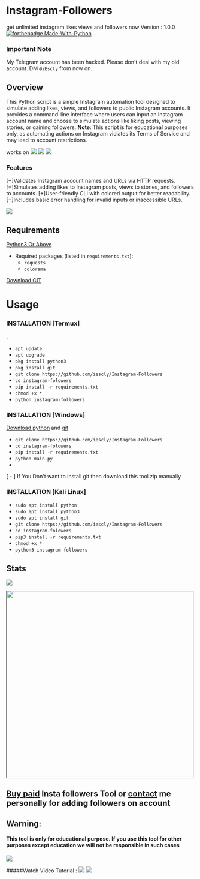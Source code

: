 # Instagram-Followers
get unlimited instagram likes views and followers now
Version : 1.0.0
[![forthebadge Made-With-Python](http://ForTheBadge.com/images/badges/made-with-python.svg)](https://www.python.org/)
  
  ### Important Note
My Telegram account has been hacked. Please don't deal with my old account. DM `@iEscly` from now on.


## Overview
This Python script is a simple Instagram automation tool designed to simulate adding likes, views, and followers to public Instagram accounts.
 It provides a command-line interface where users can input an Instagram account name and choose to simulate actions like liking posts, viewing stories, or gaining followers. 
**Note**: This script is for educational purposes only, as automating actions on Instagram violates its Terms of Service and may lead to account restrictions.

works on
<a href="https://t.me/iEscly"><img src="https://img.shields.io/badge/Android-3DDC84?style=for-the-badge&logo=android&logoColor=white"></a>
<a href="https://t.me/iEscly"><img src="https://img.shields.io/badge/Windows-0078D6?style=for-the-badge&logo=windows&logoColor=white"></a>
<a href="https://t.me/iEscly"><img src="https://img.shields.io/badge/-kali%20linux-lightgrey"></a>

### Features
[+]Validates Instagram account names and URLs via HTTP requests.
[+]Simulates adding likes to Instagram posts, views to stories, and followers to accounts.
[+]User-friendly CLI with colored output for better readability.
[+]Includes basic error handling for invalid inputs or inaccessible URLs.



<a href="https://telegram.dog/iEscly"><img src="https://img.shields.io/badge/Telegram-2CA5E0?style=for-the-badge&logo=telegram&logoColor=white"></a>

## Requirements
[Python3 Or Above](https://www.python.org/downloads/)
- Required packages (listed in `requirements.txt`):  
  - `requests`  
  - `colorama`  

[Download GIT](https://git-scm.com/downloads)

# Usage 


### INSTALLATION [Termux]
,
* `apt update`
* `apt upgrade`
* `pkg install python3`
* `pkg install git`
* `git clone https://github.com/iescly/Instagram-Followers`
* `cd instagram-folowers`
* `pip install -r requirements.txt`
* `chmod +x *`
* `python instagram-followers`

### INSTALLATION [Windows]
[Download python](https://www.python.org/downloads/) and [git](https://git-scm.com/downloads)

* `git clone https://github.com/iescly/Instagram-Followers`
* `cd instagram-folowers`
* `pip install -r requirements.txt`
* `python main.py`
* 
[ - ] If You Don't want to install git then download this tool zip manually

### INSTALLATION [Kali Linux]

* `sudo apt install python`
* `sudo apt install python3`
* `sudo apt install git`
* `git clone https://github.com/iescly/Instagram-Followers`
* `cd instagram-folowers`
* `pip3 install -r requirements.txt`
* `chmod +x *`
* `python3 instagram-followers`

## Stats
<a href="https://github.com/iescly/instagram-followers"><img src="https://github-readme-stats.vercel.app/api?username=iescly&theme=blue-green"></a>

<p align="left">
  <a href="">
    <img src="/assets/Followers.gif" width="500px" style="display: inline-block;">
  </a>
</p>


## **[Buy paid](https://telegram.dog/iescly) Insta followers Tool or [contact](https://t.me/iEscly) me personally for adding followers on account**


## Warning:
#### This tool is only for educational purpose. If you use this tool for other purposes except education we will not be responsible in such cases 
<a href="https://t.me/iEscly"><img src="https://img.shields.io/badge/Telegram-2CA5E0?style=for-the-badge&logo=telegram&logoColor=white"></a>

#####Watch Video Tutorial : 
<a href="https://t.me/iEscly"><img src="https://img.shields.io/badge/Video%20Tutorial-red.svg?logo=Youtube"></a>
<a href="https://t.me/instagramBanFre"><img src="https://img.shields.io/badge/Reprt%20Bugs-greeen.svg?logo=Bugs"></a>
